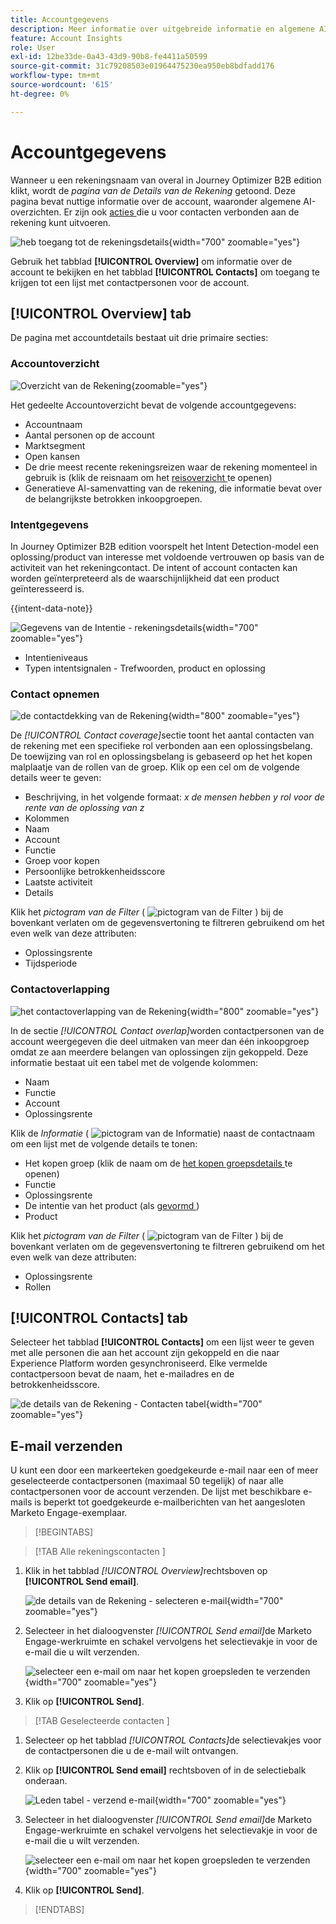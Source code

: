 ```yaml
---
title: Accountgegevens
description: Meer informatie over uitgebreide informatie en algemene AI-overzichten voor accounts in Journey Optimizer B2B edition.
feature: Account Insights
role: User
exl-id: 12be33de-0a43-43d9-90b8-fe4411a50599
source-git-commit: 31c79208503e01964475230ea950eb8bdfadd176
workflow-type: tm+mt
source-wordcount: '615'
ht-degree: 0%

---
```


# Accountgegevens

Wanneer u een rekeningsnaam van overal in Journey Optimizer B2B edition klikt, wordt de _pagina van de Details van de Rekening_ getoond. Deze pagina bevat nuttige informatie over de account, waaronder algemene AI-overzichten. Er zijn ook [ acties ](#account-actions) die u voor contacten verbonden aan de rekening kunt uitvoeren.

![ heb toegang tot de rekeningsdetails ](./assets/account-details.png){width="700" zoomable="yes"}

Gebruik het tabblad **[!UICONTROL Overview]** om informatie over de account te bekijken en het tabblad **[!UICONTROL Contacts]** om toegang te krijgen tot een lijst met contactpersonen voor de account.

## [!UICONTROL Overview] tab

De pagina met accountdetails bestaat uit drie primaire secties:

### Accountoverzicht

![ Overzicht van de Rekening ](./assets/details-page-account-overview.png){zoomable="yes"}

Het gedeelte Accountoverzicht bevat de volgende accountgegevens:

* Accountnaam
* Aantal personen op de account
* Marktsegment
* Open kansen
* De drie meest recente rekeningsreizen waar de rekening momenteel in gebruik is (klik de reisnaam om het [ reisoverzicht ](../journeys/journey-overview.md) te openen)
* Generatieve AI-samenvatting van de rekening, die informatie bevat over de belangrijkste betrokken inkoopgroepen.

### Intentgegevens

In Journey Optimizer B2B edition voorspelt het Intent Detection-model een oplossing/product van interesse met voldoende vertrouwen op basis van de activiteit van het rekeningcontact. De intent of account contacten kan worden geïnterpreteerd als de waarschijnlijkheid dat een product geïnteresseerd is.

{{intent-data-note}}

![ Gegevens van de Intentie - rekeningsdetails ](./assets/intent-data-panel.png){width="700" zoomable="yes"}

* Intentieniveaus
* Typen intentsignalen - Trefwoorden, product en oplossing


### Contact opnemen

![ de contactdekking van de Rekening ](./assets/details-page-contact-coverage.png){width="800" zoomable="yes"}

De _[!UICONTROL Contact coverage]_&#x200B;sectie toont het aantal contacten van de rekening met een specifieke rol verbonden aan een oplossingsbelang. De toewijzing van rol en oplossingsbelang is gebaseerd op het het kopen malplaatje van de rollen van de groep. Klik op een cel om de volgende details weer te geven:

* Beschrijving, in het volgende formaat: _x de mensen hebben y rol voor de rente van de oplossing van z_
* Kolommen
* Naam
* Account
* Functie
* Groep voor kopen
* Persoonlijke betrokkenheidsscore
* Laatste activiteit
* Details

Klik het _pictogram van de Filter_ ( ![ pictogram van de Filter ](../assets/do-not-localize/icon-filter.svg) ) bij de bovenkant verlaten om de gegevensvertoning te filtreren gebruikend om het even welk van deze attributen:

* Oplossingsrente
* Tijdsperiode

### Contactoverlapping

![ het contactoverlapping van de Rekening ](./assets/details-page-contact-overlap.png){width="800" zoomable="yes"}

In de sectie _[!UICONTROL Contact overlap]_&#x200B;worden contactpersonen van de account weergegeven die deel uitmaken van meer dan één inkoopgroep omdat ze aan meerdere belangen van oplossingen zijn gekoppeld. Deze informatie bestaat uit een tabel met de volgende kolommen:

* Naam
* Functie
* Account
* Oplossingsrente

Klik de _Informatie_ ( ![ pictogram van de Informatie ](../assets/do-not-localize/icon-info.svg)) naast de contactnaam om een lijst met de volgende details te tonen:

* Het kopen groep (klik de naam om de [ het kopen groepsdetails ](../buying-groups/buying-group-details.md) te openen)
* Functie
* Oplossingsrente
* De intentie van het product (als [ gevormd ](../admin/intent-data.md))
* Product

Klik het _pictogram van de Filter_ ( ![ pictogram van de Filter ](../assets/do-not-localize/icon-filter.svg) ) bij de bovenkant verlaten om de gegevensvertoning te filtreren gebruikend om het even welk van deze attributen:

* Oplossingsrente
* Rollen

## [!UICONTROL Contacts] tab

Selecteer het tabblad **[!UICONTROL Contacts]** om een lijst weer te geven met alle personen die aan het account zijn gekoppeld en die naar Experience Platform worden gesynchroniseerd. Elke vermelde contactpersoon bevat de naam, het e-mailadres en de betrokkenheidsscore.

![ de details van de Rekening - Contacten tabel ](./assets/account-details-contacts-tab.png){width="700" zoomable="yes"}

## E-mail verzenden

U kunt een door een markeerteken goedgekeurde e-mail naar een of meer geselecteerde contactpersonen (maximaal 50 tegelijk) of naar alle contactpersonen voor de account verzenden. De lijst met beschikbare e-mails is beperkt tot goedgekeurde e-mailberichten van het aangesloten Marketo Engage-exemplaar.

>[!BEGINTABS]

>[!TAB  Alle rekeningscontacten ]

1. Klik in het tabblad _[!UICONTROL Overview]_&#x200B;rechtsboven op **[!UICONTROL Send email]**.

   ![ de details van de Rekening - selecteren e-mail ](../accounts/assets/account-details-send-email.png){width="700" zoomable="yes"}

1. Selecteer in het dialoogvenster _[!UICONTROL Send email]_&#x200B;de Marketo Engage-werkruimte en schakel vervolgens het selectievakje in voor de e-mail die u wilt verzenden.

   ![ selecteer een e-mail om naar het kopen groepsleden te verzenden ](../accounts/assets/account-details-send-email-dialog.png){width="700" zoomable="yes"}

1. Klik op **[!UICONTROL Send]**.

>[!TAB  Geselecteerde contacten ]

1. Selecteer op het tabblad _[!UICONTROL Contacts]_&#x200B;de selectievakjes voor de contactpersonen die u de e-mail wilt ontvangen.

1. Klik op **[!UICONTROL Send email]** rechtsboven of in de selectiebalk onderaan.

   ![ Leden tabel - verzend e-mail ](../accounts/assets/account-details-send-email-selections.png){width="700" zoomable="yes"}

1. Selecteer in het dialoogvenster _[!UICONTROL Send email]_&#x200B;de Marketo Engage-werkruimte en schakel vervolgens het selectievakje in voor de e-mail die u wilt verzenden.

   ![ selecteer een e-mail om naar het kopen groepsleden te verzenden ](../accounts/assets/account-details-send-email-dialog.png){width="700" zoomable="yes"}

1. Klik op **[!UICONTROL Send]**.

>[!ENDTABS]

